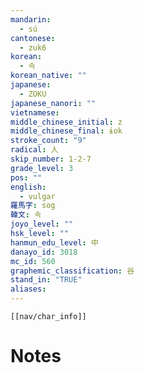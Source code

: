```yaml
---
mandarin:
  - sú
cantonese:
  - zuk6
korean:
  - 속
korean_native: ""
japanese:
  - ZOKU
japanese_nanori: ""
vietnamese:
middle_chinese_initial: z
middle_chinese_final: ɨok
stroke_count: "9"
radical: 人
skip_number: 1-2-7
grade_level: 3
pos: ""
english:
  - vulgar
羅馬字: sog
韓文: 속
joyo_level: ""
hsk_level: ""
hanmun_edu_level: 中
danayo_id: 3018
mc_id: 560
graphemic_classification: 谷
stand_in: "TRUE"
aliases:
---
```

```meta-bind-embed
[[nav/char_info]]
```

# Notes
